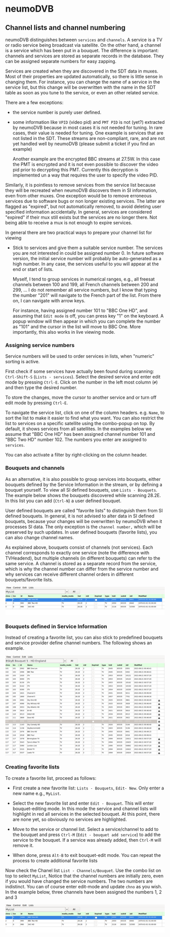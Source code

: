 # neumoDVB #

## Channel lists and channel numbering ##

neumoDVB distinguishes between `services` and `channels`. A service is a TV or radio
service being broadcast via satellite. On the other hand, a channel is a service which has been
put in a bouquet. The difference is important: channels and services are stored as separate
records in the database. They can be assigned separate numbers for easy zapping.

Services are created when they are discovered in the SDT data in muxes. Most of their properties
are updated automatically, so there is little sense in changing them. For instance, you can change
the name of a service in the service list, but this change will be overwritten with the name in the
SDT table as soon as you tune to the service, or even an other related service.

There are a few exceptions:

* the service number is purely user defined.
* some information like `VPID` (video pid) and `PMT PID` is not (yet?) extracted by neumoDVB because
  in most cases it is not needed for tuning. In rare cases, their value
  is needed for tuning. One example is services that are not listed in the SDT. These streams are non-compliant,
  rare,  and are not yet handled well by neumoDVB (please submit a ticket if you find an example)

  Another example are the encrypted BBC streams at 27.5W. In this case the PMT is encrypted and it is not
  even possible to discover the video pid prior to decrypting this PMT. Currently this decryption is implemented
  un a way that requires the user to specify the video PID.

Similarly, it is pointless to remove services from the service list because they will be recreated when neumoDVB
discovers them in SI information, even from other muxes. One exception would be to remove erroneous services
due to software bugs or non longer existing services. The latter are flagged as "expired", but not automatically
removed, to avoid deleting user specified information accidentally. In general, services are considered "expired"
if their mux still exists but the services are no longer there. Not being able to receive a mux is not enough
to expire services.


In general there are two practical ways to prepare your channel list for viewing

* Stick to services and give them a suitable service number. The services you are not interested in
  could be assigned number 0. In future software version, the initial service number will probably
  be auto-generated as a high number. In any case, the services useful to you will appear at the end
  or start of lists.

  Myself, I tend to group services in numerical ranges, e.g., all freesat channels
  between 100 and 199, all French channels between 200 and 299, ...  I do not remember all service
  numbers, but I know that typing the number "201" will navigate to the French part of the list. From
  there on, I can navigate with arrow keys.

  For instance, having assigned number 101 to "BBC One HD", and assuming that `Edit mode` is off, you
  can press key "1" on the keyboard. A popup window will then appear in which you can complete the number
  as "101" and the cursor in the list will move to BBC One. More importantly, this also works in live viewing
  mode.


### Assigning service numbers ###

Service numbers will be used to order services in lists, when "numeric" sorting is active.

First check if some services have actually been found during scanning: `Ctrl-Shift-S` (`Lists - services`).
Select the desired service and enter edit mode by pressing `Ctrl-E`. Click on the number in the
left most column (`#`) and then type the desired number.

To store the changes, move the cursor to another service and or turn off edit mode by pressing `Ctrl-E`.

To navigate the service list, click on one of the column headers. e.g. `Name`,  to sort the list
to make it easier to find what you want. You can also restrict the list to services on a specific satellite
using the combo-popup on top. By default, it shows services from all satellites.
In the examples below we assume that "BBC One HD" has been assigned
channel number 101 and "BBC Two HD" number 102. The numbers you enter are assigned to `services`.

You can also activate a filter by right-clicking on the column header.


### Bouquets and channels ###

As an alternative, it is also possible to group services into bouquets, either bouquets defined
by the Service Information in the stream, or by defining a bouquet yourself.
To view all SI defined bouquets, use `Lists - Bouquets`. The example below shows the bouquets discovered
while scanning 28.2E. In this list you can add (`Ctrl-N`) a user defined bouquet.


User defined bouquets are called "favorite lists" to distinguish them from SI defined bouquets.
In general, it is not advised to alter data in SI defined bouquets, because your changes will be
overwritten by neumoDVB when it processes SI data. The only exception is the `channel number,`  which
will be preserved by such updates. In user defined bouquets (favorite lists), you can also change
channel names.


As explained above, bouquets consist of channels (not services). Each channel corresponds to exactly
one service (note the difference with TVHeadend), but multiple channels (in different bouquets)
can refer to the same service. A channel is stored as a separate record from the service, which is
why the channel number can differ from the service number and why services can receive different
channel orders in different bouquets/favorite lists.

![Bouquets](images/favorite_list.png)


### Bouquets defined in Service Information ###

Instead of creating a favorite list, you can also stick to predefined bouquets and service provider
define channel numbers. The following shows an example.

![Bouquets](images/bouquet.png)



### Creating favorite lists ###
To create a favorite list, proceed as follows:

* First create a new favorite list: `Lists - Bouquets`, `Edit- New`. Only enter a new name e.g., `MyList`.

* Select the new favorite list and enter `Edit - Bouquet`. This will enter bouquet-editing mode. In this mode
the service and channel lists will highlight in red all services in the selected bouquet. At this point, there are
none yet, so obviously no services are highlighted.

* Move to the service or channel list. Select a service/channel to add to the bouquet and press
`Ctrl-M` (`Edit - bouquet add service`) to add the service to the bouquet. If a service was already
added, then `Ctrl-M` will remove it.

* When done, press `Alt-B` to exit bouquet-edit mode. You can repeat the process to create additional
favorite lists

Now check the Chanel list `List - Channels/Bouquet`. Use the combo list on top to select `MyList`,
Notice that the channel numbers are initially zero, even if you would have changed the service numbers.
The two numbers are indistinct. You can of course enter edit-mode and update `chno` as you wish.
In the example below, three channels have been assigned the numbers 1, 2 and 3

![Favorite list](images/favorite_list.png)
